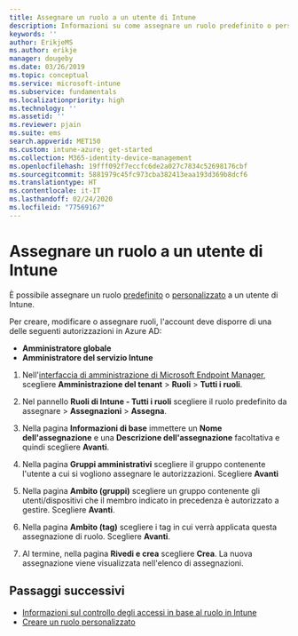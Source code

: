 ```yaml
---
title: Assegnare un ruolo a un utente di Intune
description: Informazioni su come assegnare un ruolo predefinito o personalizzato a un utente in Microsoft Intune.
keywords: ''
author: ErikjeMS
ms.author: erikje
manager: dougeby
ms.date: 03/26/2019
ms.topic: conceptual
ms.service: microsoft-intune
ms.subservice: fundamentals
ms.localizationpriority: high
ms.technology: ''
ms.assetid: ''
ms.reviewer: pjain
ms.suite: ems
search.appverid: MET150
ms.custom: intune-azure; get-started
ms.collection: M365-identity-device-management
ms.openlocfilehash: 19fff092f7eccfc6de2a027c7834c52698176cbf
ms.sourcegitcommit: 5881979c45fc973cba382413eaa193d369b8dcf6
ms.translationtype: HT
ms.contentlocale: it-IT
ms.lasthandoff: 02/24/2020
ms.locfileid: "77569167"
---
```

# <a name="assign-a-role-to-an-intune-user"></a>Assegnare un ruolo a un utente di Intune

È possibile assegnare un ruolo [predefinito](role-based-access-control.md#built-in-roles) o [personalizzato](create-custom-role.md) a un utente di Intune.

Per creare, modificare o assegnare ruoli, l'account deve disporre di una delle seguenti autorizzazioni in Azure AD:
- **Amministratore globale**
- **Amministratore del servizio Intune**

1. Nell'[interfaccia di amministrazione di Microsoft Endpoint Manager](https://go.microsoft.com/fwlink/?linkid=2109431), scegliere **Amministrazione del tenant** > **Ruoli** > **Tutti i ruoli**.

2. Nel pannello **Ruoli di Intune - Tutti i ruoli** scegliere il ruolo predefinito da assegnare > **Assegnazioni** > **Assegna**.

5. Nella pagina **Informazioni di base** immettere un **Nome dell'assegnazione** e una **Descrizione dell'assegnazione** facoltativa e quindi scegliere **Avanti**.

6. Nella pagina **Gruppi amministrativi** scegliere il gruppo contenente l'utente a cui si vogliono assegnare le autorizzazioni. Scegliere **Avanti**

7. Nella pagina **Ambito (gruppi)** scegliere un gruppo contenente gli utenti/dispositivi che il membro indicato in precedenza è autorizzato a gestire. Scegliere **Avanti**.

8. Nella pagina **Ambito (tag)** scegliere i tag in cui verrà applicata questa assegnazione di ruolo. Scegliere **Avanti**.

9. Al termine, nella pagina **Rivedi e crea** scegliere **Crea**. La nuova assegnazione viene visualizzata nell'elenco di assegnazioni.

## <a name="next-steps"></a>Passaggi successivi
- [Informazioni sul controllo degli accessi in base al ruolo in Intune](role-based-access-control.md)
- [Creare un ruolo personalizzato](create-custom-role.md)


